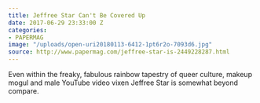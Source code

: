 ```yaml
---
title: Jeffree Star Can't Be Covered Up
date: 2017-06-29 23:33:00 Z
categories:
- PAPERMAG
image: "/uploads/open-uri20180113-6412-1pt6r2o-7093d6.jpg"
source: http://www.papermag.com/jeffree-star-is-2449228287.html
---
```


Even within the freaky, fabulous rainbow tapestry of queer culture, makeup mogul and male YouTube video vixen Jeffree Star is somewhat beyond compare.